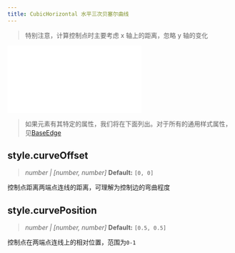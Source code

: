 ```yaml
---
title: CubicHorizontal 水平三次贝塞尔曲线
---
```


> 特别注意，计算控制点时主要考虑 x 轴上的距离，忽略 y 轴的变化

<embed src="@/common/api/elements/edges/cubic-horizontal.md"></embed>

> 如果元素有其特定的属性，我们将在下面列出。对于所有的通用样式属性，见[BaseEdge](./BaseEdge.zh.md)

## style.curveOffset

> _number \| [number, number]_ **Default:** `[0, 0]`

控制点距离两端点连线的距离，可理解为控制边的弯曲程度

## style.curvePosition

> _number \| [number, number]_ **Default:** `[0.5, 0.5]`

控制点在两端点连线上的相对位置，范围为`0-1`
